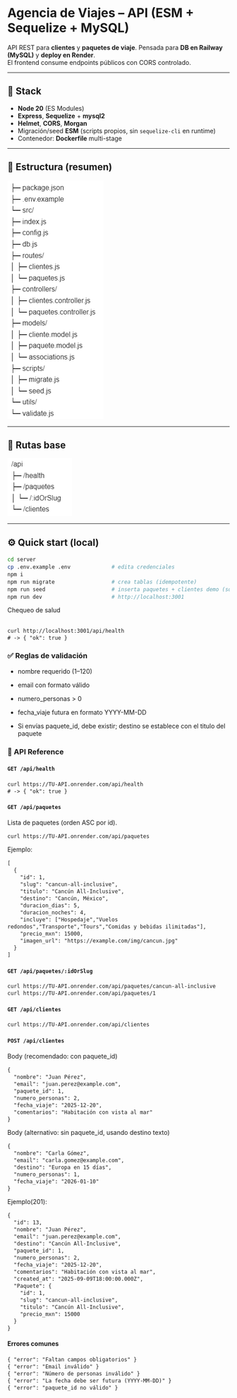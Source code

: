 # Agencia de Viajes – API (ESM + Sequelize + MySQL)

API REST para **clientes** y **paquetes de viaje**. Pensada para **DB en Railway (MySQL)** y **deploy en Render**.  
El frontend consume endpoints públicos con CORS controlado.

---

## 🧱 Stack

- **Node 20** (ES Modules)
- **Express**, **Sequelize** + **mysql2**
- **Helmet**, **CORS**, **Morgan**
- Migración/seed **ESM** (scripts propios, sin `sequelize-cli` en runtime)
- Contenedor: **Dockerfile** multi-stage

---

## 📁 Estructura (resumen)

![alt text](image.png)

---

## 🚦 Rutas base

![alt text](image-1.png)

---

## ⚙️ Quick start (local)

```bash
cd server
cp .env.example .env             # edita credenciales 
npm i
npm run migrate                  # crea tablas (idempotente)
npm run seed                     # inserta paquetes + clientes demo (solo si están vacías)
npm run dev                      # http://localhost:3001
```
Chequeo de salud

```

curl http://localhost:3001/api/health
# -> { "ok": true }

```
### ✅ Reglas de validación

- nombre requerido (1–120)
- email con formato válido

- numero_personas > 0

- fecha_viaje futura en formato YYYY-MM-DD

- Si envías paquete_id, debe existir; destino se establece con el titulo del paquete

### 🔌 API Reference
#### ```GET /api/health```

```
curl https://TU-API.onrender.com/api/health
# -> { "ok": true }

```

#### ```GET /api/paquetes```
Lista de paquetes (orden ASC por id).
```
curl https://TU-API.onrender.com/api/paquetes
```
Ejemplo:

```
[
  {
    "id": 1,
    "slug": "cancun-all-inclusive",
    "titulo": "Cancún All-Inclusive",
    "destino": "Cancún, México",
    "duracion_dias": 5,
    "duracion_noches": 4,
    "incluye": ["Hospedaje","Vuelos redondos","Transporte","Tours","Comidas y bebidas ilimitadas"],
    "precio_mxn": 15000,
    "imagen_url": "https://example.com/img/cancun.jpg"
  }
]

```

#### ```GET /api/paquetes/:idOrSlug```
```
curl https://TU-API.onrender.com/api/paquetes/cancun-all-inclusive
curl https://TU-API.onrender.com/api/paquetes/1
```
#### ```GET /api/clientes```
```
curl https://TU-API.onrender.com/api/clientes
```

#### ```POST /api/clientes```

Body (recomendado: con paquete_id)

```
{
  "nombre": "Juan Pérez",
  "email": "juan.perez@example.com",
  "paquete_id": 1,
  "numero_personas": 2,
  "fecha_viaje": "2025-12-20",
  "comentarios": "Habitación con vista al mar"
}

```
Body (alternativo: sin paquete_id, usando destino texto)
```
{
  "nombre": "Carla Gómez",
  "email": "carla.gomez@example.com",
  "destino": "Europa en 15 días",
  "numero_personas": 1,
  "fecha_viaje": "2026-01-10"
}
```


Ejemplo(201):
```
{
  "id": 13,
  "nombre": "Juan Pérez",
  "email": "juan.perez@example.com",
  "destino": "Cancún All-Inclusive",
  "paquete_id": 1,
  "numero_personas": 2,
  "fecha_viaje": "2025-12-20",
  "comentarios": "Habitación con vista al mar",
  "created_at": "2025-09-09T18:00:00.000Z",
  "Paquete": {
    "id": 1,
    "slug": "cancun-all-inclusive",
    "titulo": "Cancún All-Inclusive",
    "precio_mxn": 15000
  }
}

```
#### Errores comunes
```
{ "error": "Faltan campos obligatorios" }
{ "error": "Email inválido" }
{ "error": "Número de personas inválido" }
{ "error": "La fecha debe ser futura (YYYY-MM-DD)" }
{ "error": "paquete_id no válido" }
```